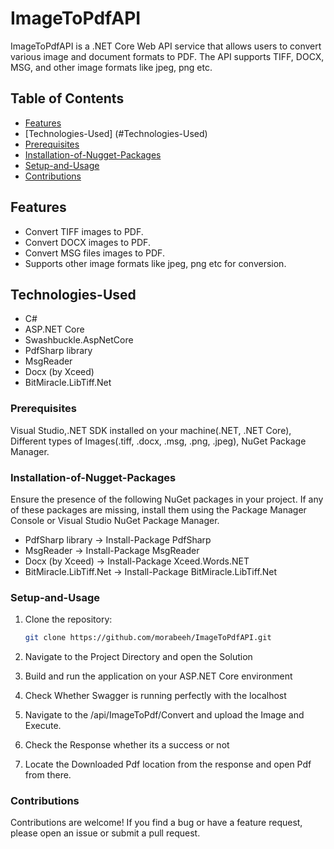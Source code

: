 # ImageToPdfAPI

ImageToPdfAPI is a .NET Core Web API service that allows users to convert various image and document formats to PDF. The API supports TIFF, DOCX, MSG, and other image formats like jpeg, png etc.

## Table of Contents

- [Features](#Features)
- [Technologies-Used] (#Technologies-Used)
- [Prerequisites](#Prerequisites)
- [Installation-of-Nugget-Packages](#Installation-of-Nugget-Packages)
- [Setup-and-Usage](#Setup-and-Usage)
- [Contributions](#contributions)

## Features

- Convert TIFF images to PDF.
- Convert DOCX images to PDF.
- Convert MSG files images to PDF.
- Supports other image formats like jpeg, png etc for conversion.

## Technologies-Used

- C#
- ASP.NET Core
- Swashbuckle.AspNetCore
- PdfSharp library
- MsgReader
- Docx (by Xceed)
- BitMiracle.LibTiff.Net


### Prerequisites

Visual Studio,.NET SDK installed on your machine(.NET, .NET Core), Different types of Images(.tiff, .docx, .msg, .png, .jpeg), NuGet Package Manager. 

### Installation-of-Nugget-Packages
Ensure the presence of the following NuGet packages in your project. If any of these packages are missing, install them using the Package Manager Console or Visual Studio NuGet Package Manager.

* PdfSharp library -> Install-Package PdfSharp
* MsgReader -> Install-Package MsgReader
* Docx (by Xceed) -> Install-Package Xceed.Words.NET
* BitMiracle.LibTiff.Net -> Install-Package BitMiracle.LibTiff.Net


### Setup-and-Usage

1. Clone the repository:

   ```bash
   git clone https://github.com/morabeeh/ImageToPdfAPI.git

2. Navigate to the Project Directory and open the Solution

3. Build and run the application on your ASP.NET Core environment

4. Check Whether Swagger is running perfectly with the localhost

5. Navigate to the /api/ImageToPdf/Convert and upload the Image and Execute.

7. Check the Response whether its a success or not

6. Locate the Downloaded Pdf location from the response and open Pdf from there.


### Contributions
Contributions are welcome! If you find a bug or have a feature request, please open an issue or submit a pull request.
